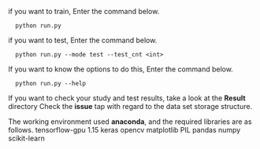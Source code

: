if you want to train, Enter the command below.

      python run.py
      
if you want to test, Enter the command below.

      python run.py --mode test --test_cnt <int>

If you want to know the options to do this, Enter the command below.

      python run.py --help
      
      
If you want to check your study and test results, take a look at the **Result** directory
Check the **issue** tap with regard to the data set storage structure.

The working environment used **anaconda**, and the required libraries are as follows.
      tensorflow-gpu 1.15
      keras
      opencv
      matplotlib
      PIL
      pandas
      numpy
      scikit-learn
